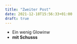 ```yaml
---
title: "Zweiter Post"
date: 2021-12-18T15:56:33+01:00
draft: true
---
```


- Ein wenig Glowinw
- **mit Schusss**